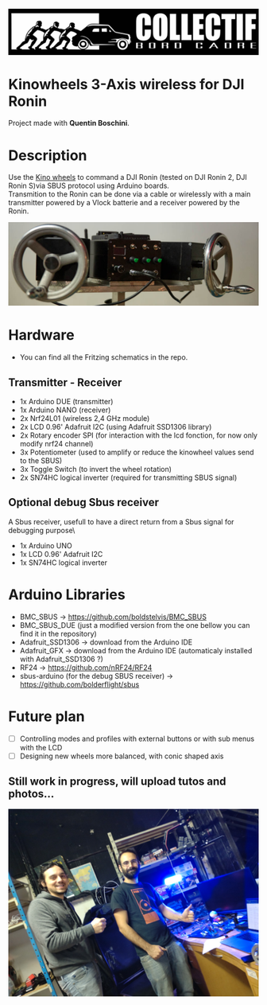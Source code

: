 ![logo](./images/logoCBC.jpg)

# Kinowheels 3-Axis wireless for DJI Ronin
Project made with __Quentin Boschini__.

# Description
Use the [Kino wheels](https://www.kinowheels.com/) to command a DJI Ronin (tested on DJI Ronin 2, DJI Ronin S)via SBUS protocol using Arduino boards.\
Transmition to the Ronin can be done via a cable or wirelessly with a main transmitter powered by a Vlock batterie and a receiver powered by the Ronin.

[![Kinowheels link to youtube](./images/kinowheel_front_01.jpg)](https://youtu.be/vjn2lrjchow)

# Hardware
- You can find all the Fritzing schematics in the repo.

## Transmitter - Receiver
- 1x Arduino DUE (transmitter)
- 1x Arduino NANO (receiver)
- 2x Nrf24L01 (wireless 2,4 GHz module)
- 2x LCD 0.96' Adafruit I2C (using Adafruit SSD1306 library)
- 2x Rotary encoder SPI (for interaction with the lcd fonction, for now only modify nrf24 channel)
- 3x Potentiometer (used to amplify or reduce the kinowheel values send to the SBUS)
- 3x Toggle Switch (to invert the wheel rotation)
- 2x SN74HC logical inverter (required for transmitting SBUS signal)

## Optional debug Sbus receiver
A Sbus receiver, usefull to have a direct return from a Sbus signal for debugging purpose\
- 1x Arduino UNO
- 1x LCD 0.96' Adafruit I2C
- 1x SN74HC logical inverter

# Arduino Libraries
- BMC_SBUS -> https://github.com/boldstelvis/BMC_SBUS
- BMC_SBUS_DUE (just a modified version from the one bellow you can find it in the repository)
- Adafruit_SSD1306 -> download from the Arduino IDE
- Adafruit_GFX -> download from the Arduino IDE (automaticaly installed with Adafruit_SSD1306 ?)
- RF24 -> https://github.com/nRF24/RF24
- sbus-arduino (for the debug SBUS receiver) -> https://github.com/bolderflight/sbus

# Future plan
- [ ] Controlling modes and profiles with external buttons or with sub menus with the LCD
- [ ] Designing new wheels more balanced, with conic shaped axis

## Still work in progress, will upload tutos and photos...

![Our faces](./images/DSC_0488.JPG)
